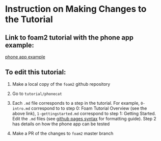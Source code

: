 
# Instruction on Making Changes to the Tutorial

## Link to foam2 tutorial with the phone app example:

[phone app example](http://foam-framework.github.io/foam2/tutorial/phonecat/0-intro/)

## To edit this tutorial:

1. Make a local copy of the `foam2` github repository

2. Go to `tutorial/phonecat`

3. Each `.md` file corresponds to a step in the tutorial. For example, `0-intro.md` correspond to to step 0: Foam Tutorial Overview (see the above link), `1-gettingstarted.md` correspond to step 1: Getting Started. Edit the `.md` files (see [github pages syntax](https://help.github.com/en/github/writing-on-github/basic-writing-and-formatting-syntax) for formatting guide). Step 2 has details on how the phone app can be tested

4. Make a PR of the changes to `foam2` master branch
